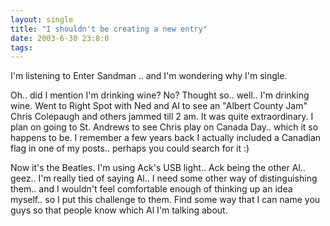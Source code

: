 ```yaml
---
layout: single
title: "I shouldn't be creating a new entry"
date: 2003-6-30 23:8:0
tags: 
---
```


I'm listening to Enter Sandman .. and I'm wondering why I'm single.

Oh.. did I mention I'm drinking wine? No? Thought so.. well.. I'm drinking wine. Went to Right Spot with Ned and Al to see an "Albert County Jam" Chris Colepaugh and others jammed till 2 am. It was quite extraordinary. I plan on going to St. Andrews to see Chris play on Canada Day.. which it so happens to be. I remember a few years back I actually included a Canadian flag in one of my posts.. perhaps you could search for it :)

Now it's the Beatles. I'm using Ack's USB light.. Ack being the other Al.. geez.. I'm really tied of saying Al.. I need some other way of distinguishing them.. and I wouldn't feel comfortable enough of thinking up an idea myself.. so I put this challenge to them. Find some way that I can name you guys so that people know which Al I'm talking about.

